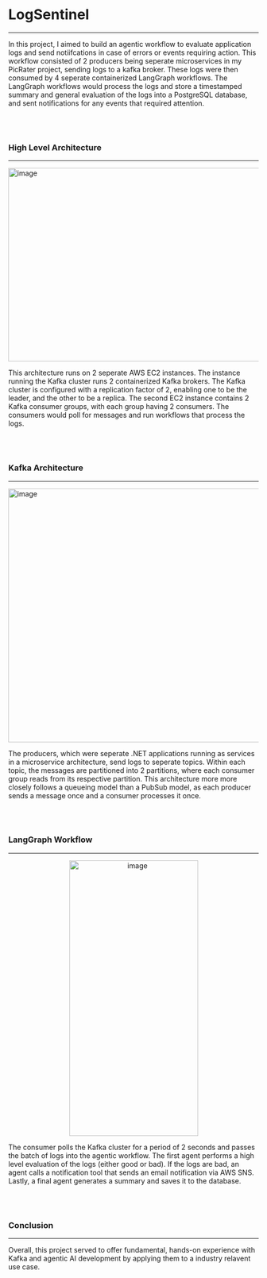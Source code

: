 # LogSentinel
---

In this project, I aimed to build an agentic workflow to evaluate application logs and send notiifcations in case of errors or events requiring action. This workflow consisted of 2 producers being seperate microservices in my PicRater project, sending logs to a kafka broker. These logs were then consumed by 4 seperate containerized LangGraph workflows. The LangGraph workflows would process the logs and store a timestamped summary and general evaluation of the logs into a PostgreSQL database, and sent notifications for any events that required attention.

</br></br>
### High Level Architecture
---
<img width="1277" height="390" alt="image" src="https://github.com/user-attachments/assets/a0bea623-0452-4ad8-81b3-6cdfe3f88030" />


</br>

This architecture runs on 2 seperate AWS EC2 instances. The instance running the Kafka cluster runs 2 containerized Kafka brokers. The Kafka cluster is configured with a replication factor of 2, enabling one to be the leader, and the other to be a replica. The second EC2 instance contains 2 Kafka consumer groups, with each group having 2 consumers. The consumers would poll for messages and run workflows that process the logs. 

</br></br>
### Kafka Architecture
---
<img width="1236" height="511" alt="image" src="https://github.com/user-attachments/assets/441d856e-d3aa-4d7f-b57c-3232eeeafa9e" />

</br>

The producers, which were seperate .NET applications running as services in a microservice architecture, send logs to seperate topics. Within each topic, the messages are partitioned into 2 partitions, where each consumer group reads from its respective partition. This architecture more more closely follows a queueing model than a PubSub model, as each producer sends a message once and a consumer processes it once.

</br></br>
### LangGraph Workflow
---

<div align="center">
  <img width="259" height="555" alt="image" src="https://github.com/user-attachments/assets/79ce0366-6879-4120-8def-0d4216f95000" />
</div>

The consumer polls the Kafka cluster for a period of 2 seconds and passes the batch of logs into the agentic workflow. The first agent performs a high level evaluation of the logs (either good or bad). If the logs are bad, an agent calls a notification tool that sends an email notification via AWS SNS. Lastly, a final agent generates a summary and saves it to the database.

</br></br>
### Conclusion
---
Overall, this project served to offer fundamental, hands-on experience with Kafka and agentic AI development by applying them to a industry relavent use case.
